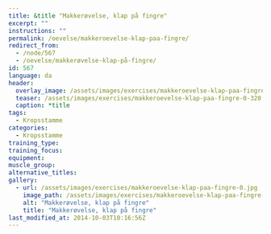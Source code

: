 ```yaml
---
title: &title "Makkerøvelse, klap på fingre"
excerpt: ""
instructions: ""
permalink: /oevelse/makkeroevelse-klap-paa-fingre/
redirect_from:
  - /node/567
  - /oevelse/makkerøvelse-klap-på-fingre/
id: 567
language: da
header:
  overlay_image: /assets/images/exercises/makkeroevelse-klap-paa-fingre-0.jpg
  teaser: /assets/images/exercises/makkeroevelse-klap-paa-fingre-0-320.jpg
  caption: *title
tags:
  - Kropsstamme
categories:
  - Kropsstamme
training_type: 
training_focus: 
equipment:
muscle_group:
alternative_titles:
gallery:
  - url: /assets/images/exercises/makkeroevelse-klap-paa-fingre-0.jpg
    image_path: /assets/images/exercises/makkeroevelse-klap-paa-fingre-0-320.jpg
    alt: "Makkerøvelse, klap på fingre"
    title: "Makkerøvelse, klap på fingre"
last_modified_at: 2014-10-03T10:16:56Z
---
```

